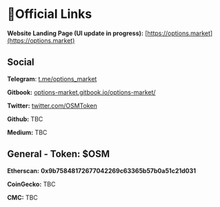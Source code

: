 # 🔗Official Links

**Website Landing Page \(UI update in progress\):** [https://options.market](https://options.market)

## Social

**Telegram**: [t.me/options\_market](https://t.me/options_market)

**Gitbook:** [options-market.gitbook.io/options-market/](https://options-market.gitbook.io/options-market/)

**Twitter:** [twitter.com/OSMToken](https://twitter.com/OSMToken)

**Github:** TBC

**Medium:** TBC

## General - Token: $OSM

**Etherscan:** **0x9b75848172677042269c63365b57b0a51c21d031**

**CoinGecko:** TBC

**CMC:** TBC

